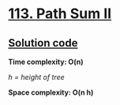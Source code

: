 # [113. Path Sum II](https://leetcode.com/problems/path-sum-ii/)

## [Solution code](https://github.com/alexengrig/leetcode/blob/main/src/main/java/dev/alexengrig/leetcode/_113_path_sum2/Solution.java)

**Time complexity: O(n)**

_h = height of tree_

**Space complexity: O(n h)**

